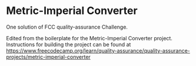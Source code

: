 # Metric-Imperial Converter

One solution of FCC  quality-assurance Challenge.

Edited from the boilerplate for the Metric-Imperial Converter project. 
Instructions for building the project can be found at https://www.freecodecamp.org/learn/quality-assurance/quality-assurance-projects/metric-imperial-converter

